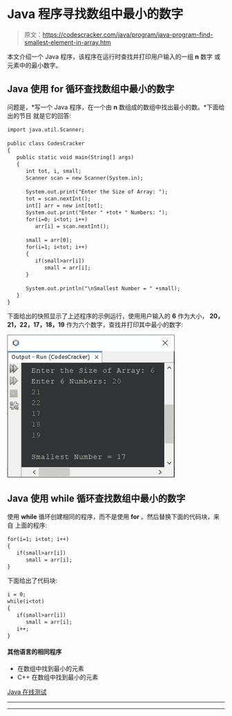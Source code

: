 # Java 程序寻找数组中最小的数字

> 原文：<https://codescracker.com/java/program/java-program-find-smallest-element-in-array.htm>

本文介绍一个 Java 程序，该程序在运行时查找并打印用户输入的一组 **n** 数字 或元素中的最小数字。

## Java 使用 for 循环查找数组中最小的数字

问题是，*写一个 Java 程序，在一个由 **n** 数组成的数组中找出最小的数。*下面给出的节目 就是它的回答:

```
import java.util.Scanner;

public class CodesCracker
{
   public static void main(String[] args)
   {
      int tot, i, small;
      Scanner scan = new Scanner(System.in);

      System.out.print("Enter the Size of Array: ");
      tot = scan.nextInt();
      int[] arr = new int[tot];
      System.out.print("Enter " +tot+ " Numbers: ");
      for(i=0; i<tot; i++)
         arr[i] = scan.nextInt();

      small = arr[0];
      for(i=1; i<tot; i++)
      {
         if(small>arr[i])
            small = arr[i];
      }

      System.out.println("\nSmallest Number = " +small);
   }
}
```

下面给出的快照显示了上述程序的示例运行，使用用户输入的 **6** 作为大小， **20，21，22，17，18，19** 作为六个数字，查找并打印其中最小的数字:

![java find smallest number in array](img/bbf62a5bb8eb5f6f716dec5a1c460131.png)

## Java 使用 while 循环查找数组中最小的数字

使用 **while** 循环创建相同的程序，而不是使用 **for** 。然后替换下面的代码块，来自 上面的程序:

```
for(i=1; i<tot; i++)
{
   if(small>arr[i])
      small = arr[i];
}
```

下面给出了代码块:

```
i = 0;
while(i<tot)
{
   if(small>arr[i])
      small = arr[i];
   i++;
}
```

#### 其他语言的相同程序

*   在数组中找到最小的元素
*   C++ 在数组中找到最小的元素

[Java 在线测试](/exam/showtest.php?subid=1)

* * *

* * *